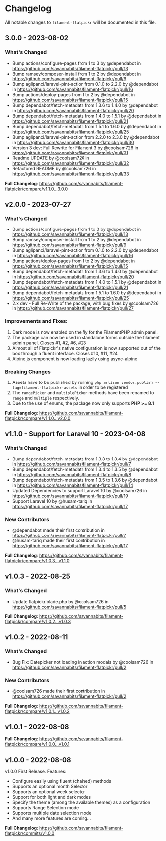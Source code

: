 # Changelog

All notable changes to `filament-flatpickr` will be documented in this file.

## 3.0.0 - 2023-08-02

### What's Changed

- Bump actions/configure-pages from 1 to 3 by @dependabot in https://github.com/savannabits/filament-flatpickr/pull/13
- Bump ramsey/composer-install from 1 to 2 by @dependabot in https://github.com/savannabits/filament-flatpickr/pull/9
- Bump aglipanci/laravel-pint-action from 0.1.0 to 2.2.0 by @dependabot in https://github.com/savannabits/filament-flatpickr/pull/16
- Bump actions/deploy-pages from 1 to 2 by @dependabot in https://github.com/savannabits/filament-flatpickr/pull/15
- Bump dependabot/fetch-metadata from 1.3.6 to 1.4.0 by @dependabot in https://github.com/savannabits/filament-flatpickr/pull/20
- Bump dependabot/fetch-metadata from 1.4.0 to 1.5.1 by @dependabot in https://github.com/savannabits/filament-flatpickr/pull/21
- Bump dependabot/fetch-metadata from 1.5.1 to 1.6.0 by @dependabot in https://github.com/savannabits/filament-flatpickr/pull/25
- Bump aglipanci/laravel-pint-action from 2.2.0 to 2.3.0 by @dependabot in https://github.com/savannabits/filament-flatpickr/pull/30
- Version 3 dev: Full Rewrite for Filament 3 by @coolsam726 in https://github.com/savannabits/filament-flatpickr/pull/31
- Readme UPDATE by @coolsam726 in https://github.com/savannabits/filament-flatpickr/pull/32
- Refactored README by @coolsam726 in https://github.com/savannabits/filament-flatpickr/pull/33

**Full Changelog**: https://github.com/savannabits/filament-flatpickr/compare/v1.1.0...3.0.0

## v2.0.0 - 2023-07-27

### What's Changed

- Bump actions/configure-pages from 1 to 3 by @dependabot in https://github.com/savannabits/filament-flatpickr/pull/13
- Bump ramsey/composer-install from 1 to 2 by @dependabot in https://github.com/savannabits/filament-flatpickr/pull/9
- Bump aglipanci/laravel-pint-action from 0.1.0 to 2.2.0 by @dependabot in https://github.com/savannabits/filament-flatpickr/pull/16
- Bump actions/deploy-pages from 1 to 2 by @dependabot in https://github.com/savannabits/filament-flatpickr/pull/15
- Bump dependabot/fetch-metadata from 1.3.6 to 1.4.0 by @dependabot in https://github.com/savannabits/filament-flatpickr/pull/20
- Bump dependabot/fetch-metadata from 1.4.0 to 1.5.1 by @dependabot in https://github.com/savannabits/filament-flatpickr/pull/21
- Bump dependabot/fetch-metadata from 1.5.1 to 1.6.0 by @dependabot in https://github.com/savannabits/filament-flatpickr/pull/25
- 2.x dev - Full Re-Write of the package, with bug fixes by @coolsam726 in https://github.com/savannabits/filament-flatpickr/pull/27

### Improvements and Fixes:

1. Dark mode is now enabled on the fly for the FilamentPHP admin panel.
2. The package can now be used in standalone forms outside the filament admin panel. Closes #1, #2, #6, #23
3. Almost all of Flatpickr's native configuration is now supported out of the box through a fluent interface. Closes #10, #11, #24
4. Alpine.js component is now loading lazily using async-alpine

### Breaking Changes

1. Assets have to be published by running `php artisan vendor:publish --tag=filament-flatpickr-assets` in order to be registered
2. The `rangePicker` and `multiplePicker` methods have been renamed to `range` and `multiple` respectively.
3. Due to the use of enums, the package now only supports **PHP >= 8.1**

**Full Changelog**: https://github.com/savannabits/filament-flatpickr/compare/v1.1.0...v2.0.0

## v1.1.0 - Support for Laravel 10 - 2023-04-08

### What's Changed

- Bump dependabot/fetch-metadata from 1.3.3 to 1.3.4 by @dependabot in https://github.com/savannabits/filament-flatpickr/pull/7
- Bump dependabot/fetch-metadata from 1.3.4 to 1.3.5 by @dependabot in https://github.com/savannabits/filament-flatpickr/pull/8
- Bump dependabot/fetch-metadata from 1.3.5 to 1.3.6 by @dependabot in https://github.com/savannabits/filament-flatpickr/pull/14
- Updated Dependencies to support Laravel 10 by @coolsam726 in https://github.com/savannabits/filament-flatpickr/pull/19
- Support Laravel 10 by @husam-tariq in https://github.com/savannabits/filament-flatpickr/pull/17

### New Contributors

- @dependabot made their first contribution in https://github.com/savannabits/filament-flatpickr/pull/7
- @husam-tariq made their first contribution in https://github.com/savannabits/filament-flatpickr/pull/17

**Full Changelog**: https://github.com/savannabits/filament-flatpickr/compare/v1.0.3...v1.1.0

## v1.0.3 - 2022-08-25

### What's Changed

- Update flatpickr.blade.php by @coolsam726 in https://github.com/savannabits/filament-flatpickr/pull/5

**Full Changelog**: https://github.com/savannabits/filament-flatpickr/compare/v1.0.2...v1.0.3

## v1.0.2 - 2022-08-11

### What's Changed

- Bug Fix: Datepicker not loading in action modals by @coolsam726 in https://github.com/savannabits/filament-flatpickr/pull/2

### New Contributors

- @coolsam726 made their first contribution in https://github.com/savannabits/filament-flatpickr/pull/2

**Full Changelog**: https://github.com/savannabits/filament-flatpickr/compare/v1.0.1...v1.0.2

## v1.0.1 - 2022-08-08

**Full Changelog**: https://github.com/savannabits/filament-flatpickr/compare/v1.0.0...v1.0.1

## v1.0.0 - 2022-08-08

v1.0.0
First Release. Features:

- Configure easily using fluent (chained) methods
- Supports an optional month Selector
- Supports an optional week selector
- Support for both light and dark modes
- Specify the theme (among the available themes) as a configuration
- Supports Range Selection mode
- Supports multiple date selection mode
- And many more features are coming...

**Full Changelog**: https://github.com/savannabits/filament-flatpickr/commits/v1.0.0

